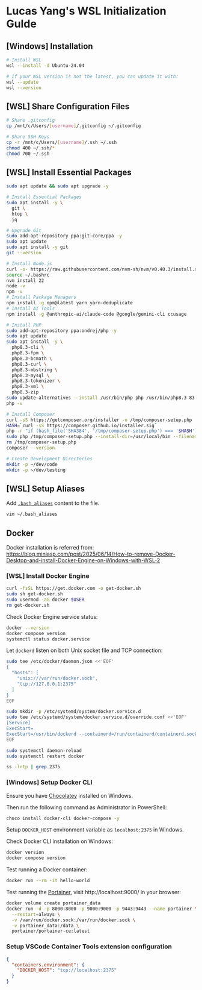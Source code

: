 # Lucas Yang's WSL Initialization Gulde

## [Windows] Installation

```sh
# Install WSL
wsl --install -d Ubuntu-24.04

# If your WSL version is not the latest, you can update it with:
wsl --update
wsl --version
```

## [WSL] Share Configuration Files

```sh
# Share .gitconfig
cp /mnt/c/Users/[username]/.gitconfig ~/.gitconfig

# Share SSH Keys
cp -r /mnt/c/Users/[username]/.ssh ~/.ssh
chmod 400 ~/.ssh/*
chmod 700 ~/.ssh
```

## [WSL] Install Essential Packages

```sh
sudo apt update && sudo apt upgrade -y

# Install Essential Packages
sudo apt install -y \
  git \
  htop \
  jq

# Upgrade Git
sudo add-apt-repository ppa:git-core/ppa -y
sudo apt update
sudo apt install -y git
git --version

# Install Node.js
curl -o- https://raw.githubusercontent.com/nvm-sh/nvm/v0.40.3/install.sh | bash
source ~/.bashrc
nvm install 22
node -v
npm -v
# Install Package Managers
npm install -g npm@latest yarn yarn-deduplicate
# Install AI Tools
npm install -g @anthropic-ai/claude-code @google/gemini-cli ccusage

# Install PHP
sudo add-apt-repository ppa:ondrej/php -y
sudo apt update
sudo apt install -y \
  php8.3-cli \
  php8.3-fpm \
  php8.3-bcmath \
  php8.3-curl \
  php8.3-mbstring \
  php8.3-mysql \
  php8.3-tokenizer \
  php8.3-xml \
  php8.3-zip
sudo update-alternatives --install /usr/bin/php php /usr/bin/php8.3 83
php -v

# Install Composer
curl -sS https://getcomposer.org/installer -o /tmp/composer-setup.php
HASH=`curl -sS https://composer.github.io/installer.sig`
php -r "if (hash_file('SHA384', '/tmp/composer-setup.php') === '$HASH') { echo 'Composer installer verified'; } else { echo 'Composer installer corrupt'; unlink('composer-setup.php'); } echo PHP_EOL;"
sudo php /tmp/composer-setup.php --install-dir=/usr/local/bin --filename=composer
rm /tmp/composer-setup.php
composer --version

# Create Development Directories
mkdir -p ~/dev/code
mkdir -p ~/dev/testing
```

## [WSL] Setup Aliases

Add [`.bash_aliases`](./.bash_aliases) content to the file.

```sh
vim ~/.bash_aliases
```

## Docker

Docker installation is referred from: https://blog.miniasp.com/post/2025/06/14/How-to-remove-Docker-Desktop-and-install-Docker-Engine-on-Windows-with-WSL-2

### [WSL] Install Docker Engine

```sh
curl -fsSL https://get.docker.com -o get-docker.sh
sudo sh get-docker.sh
sudo usermod -aG docker $USER
rm get-docker.sh
```

Check Docker Engine service status:

```sh
docker --version
docker compose version
systemctl status docker.service
```

Let `dockerd` listen on both Unix socket file and TCP connection:

```sh
sudo tee /etc/docker/daemon.json <<'EOF'
{
  "hosts": [
    "unix:///var/run/docker.sock",
    "tcp://127.0.0.1:2375"
  ]
}
EOF

sudo mkdir -p /etc/systemd/system/docker.service.d
sudo tee /etc/systemd/system/docker.service.d/override.conf <<'EOF'
[Service]
ExecStart=
ExecStart=/usr/bin/dockerd --containerd=/run/containerd/containerd.sock
EOF

sudo systemctl daemon-reload
sudo systemctl restart docker

ss -lntp | grep 2375
```

### [Windows] Setup Docker CLI

Ensure you have [Chocolatey](https://chocolatey.org/install) installed on Windows.

Then run the following command as Administrator in PowerShell:

```sh
choco install docker-cli docker-compose -y
```

Setup `DOCKER_HOST` environment variable as `localhost:2375` in Windows.

Check Docker CLI installation on Windows:

```sh
docker version
docker compose version
```

Test running a Docker container:

```sh
docker run --rm -it hello-world
```

Test running the [Portainer](https://www.portainer.io/), visit http://localhost:9000/ in your browser:

```sh
docker volume create portainer_data
docker run -d -p 8000:8000 -p 9000:9000 -p 9443:9443 --name portainer \
  --restart=always \
  -v /var/run/docker.sock:/var/run/docker.sock \
  -v portainer_data:/data \
  portainer/portainer-ce:latest
```

### Setup VSCode Container Tools extension configuration

```json
{
  "containers.environment": {
    "DOCKER_HOST": "tcp://localhost:2375"
  }
}
```
